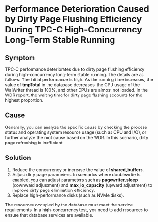 # Performance Deterioration Caused by Dirty Page Flushing Efficiency During TPC-C High-Concurrency Long-Term Stable Running<a name="EN-US_TOPIC_0289900262"></a>

## Symptom<a name="en-us_topic_0283136782_section526616331423"></a>

TPC-C performance deteriorates due to dirty page flushing efficiency during high-concurrency long-term stable running. The details are as follows: The initial performance is high. As the running time increases, the value of **tmpTotal** in the database decreases, the CPU usage of the WalWriter thread is 100%, and other CPUs are almost not loaded. In the WDR report, the waiting time for dirty page flushing accounts for the highest proportion.

## Cause<a name="en-us_topic_0283136782_section1710704115427"></a>

Generally, you can analyze the specific cause by checking the process status and operating system resource usage (such as CPU and I/O), or further analyze the root cause based on the WDR. In this scenario, dirty page refreshing is inefficient.

## Solution<a name="en-us_topic_0283136782_section12323144814214"></a>

1. Reduce the concurrency or increase the value of **shared_buffers**.
2. Adjust dirty page parameters. In scenarios where doublewrite is enabled, you can adjust parameters such as **pagewriter\_sleep** (downward adjustment) and **max\_io\_capacity** (upward adjustment) to improve dirty page elimination efficiency.
3. Replace high-performance disks (such as NVMe disks).

The resources occupied by the database must meet the service requirements. In a high-concurrency test, you need to add resources to ensure that database services are available.
